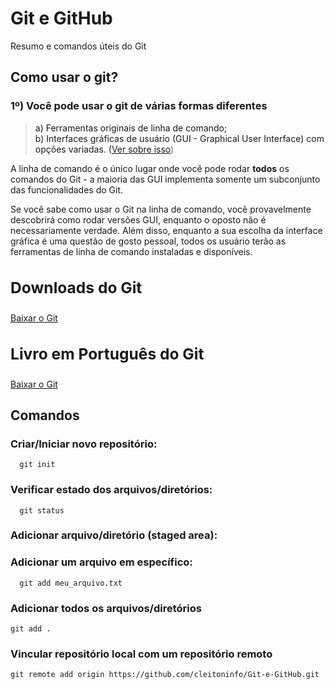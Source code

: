 # Git e GitHub

Resumo e comandos úteis do Git



## <a name=“2.1”><a/> Como usar o git?
  
<h3> 1º) Você pode usar o git de várias formas diferentes</h3>

> a) Ferramentas originais de linha de comando;<br/>
> b) Interfaces gráficas de usuário (GUI - Graphical User Interface) com opções variadas. (<a href="https://git-scm.com/downloads/guis">Ver sobre isso</a>)

A linha de comando é o único lugar onde você pode rodar <b>todos</b> os comandos do Git - a maioria das GUI implementa somente um subconjunto das funcionalidades do Git. 

Se você sabe como usar o Git na linha de comando, você provavelmente descobrirá como rodar versões GUI, enquanto o oposto não é necessariamente verdade. Além disso, enquanto a sua escolha da interface gráfica é uma questão de gosto pessoal, todos os usuário terão as ferramentas de linha de comando instaladas e disponíveis.


## <a name=“2.2”><a/> <h3>Downloads do Git</h3>

  <a href="https://git-scm.com/download">Baixar o Git</a>


## <a name=“2.2”><a/> <h3>Livro em Português do Git</h3>

  <a href="https://git-scm.com/book/pt-br/v2">Baixar o Git</a>


## <a name=“3”><a/> Comandos

<h3> Criar/Iniciar novo repositório: </h3>

      git init

<h3> Verificar estado dos arquivos/diretórios: </h3>

      git status
  
<h3> Adicionar arquivo/diretório (staged area): </h3>

<h3> Adicionar um arquivo em específico: </h3>

      git add meu_arquivo.txt

<h3> Adicionar todos os arquivos/diretórios </h3>

    git add .

<h3>Vincular repositório local com um repositório remoto</h3>
  
    git remote add origin https://github.com/cleitoninfo/Git-e-GitHub.git

